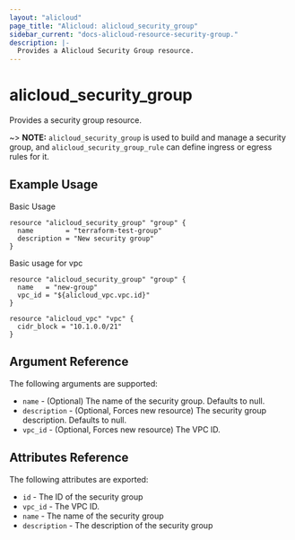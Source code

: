 ```yaml
---
layout: "alicloud"
page_title: "Alicloud: alicloud_security_group"
sidebar_current: "docs-alicloud-resource-security-group."
description: |-
  Provides a Alicloud Security Group resource.
---
```


# alicloud_security_group

Provides a security group resource.

~> **NOTE:** `alicloud_security_group` is used to build and manage a security group, and `alicloud_security_group_rule` can define ingress or egress rules for it.

## Example Usage

Basic Usage

```hcl
resource "alicloud_security_group" "group" {
  name        = "terraform-test-group"
  description = "New security group"
}
```

Basic usage for vpc

```hcl
resource "alicloud_security_group" "group" {
  name   = "new-group"
  vpc_id = "${alicloud_vpc.vpc.id}"
}

resource "alicloud_vpc" "vpc" {
  cidr_block = "10.1.0.0/21"
}
```

## Argument Reference

The following arguments are supported:

* `name` - (Optional) The name of the security group. Defaults to null.
* `description` - (Optional, Forces new resource) The security group description. Defaults to null.
* `vpc_id` - (Optional, Forces new resource) The VPC ID.

## Attributes Reference

The following attributes are exported:

* `id` - The ID of the security group
* `vpc_id` - The VPC ID.
* `name` - The name of the security group
* `description` - The description of the security group
